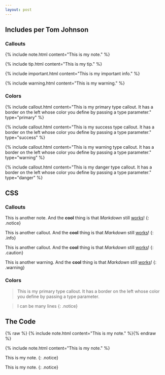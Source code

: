 ```yaml
---
layout: post
---
```


## Includes per Tom Johnson

### Callouts
{% include note.html content="This is my note." %}

{% include tip.html content="This is my tip." %}

{% include important.html content="This is my important info." %}

{% include warning.html content="This is my warning." %}

### Colors
{% include callout.html content="This is my primary type callout. It has a border on the left whose color you define by passing a type parameter." type="primary" %}

{% include callout.html content="This is my success type callout. It has a border on the left whose color you define by passing a type parameter." type="success" %}

{% include callout.html content="This is my warning type callout. It has a border on the left whose color you define by passing a type parameter." type="warning" %}

{% include callout.html content="This is my danger type callout. It has a border on the left whose color you define by passing a type parameter." type="danger" %}

## CSS
### Callouts
This is another note. And the **cool** thing is that *Markdown* still [works](#)!
{: .notice}

This is another callout. And the **cool** thing is that *Markdown* still [works](#)!
{: .info}

This is another callout. And the **cool** thing is that *Markdown* still [works](#)!
{: .caution}

This is another warning. And the **cool** thing is that *Markdown* still [works](#)!
{: .warning}

### Colors

> This is my primary type callout. It has a border on the left whose color you define by passing a type parameter.

> I can be many lines
{: .notice}

## The Code

{% raw %} {% include note.html content="This is my note." %}{% endraw %}

{% include note.html content="This is my note." %}

This is my note. {: .notice}

This is my note. 
{: .notice}
